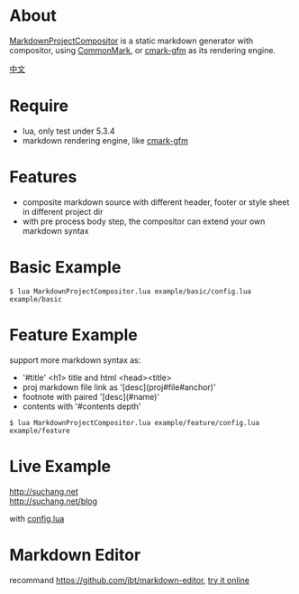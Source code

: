 
# About

[MarkdownProjectCompositor](https://github.com/lalawue/MarkdownProjectCompositor) is a static markdown generator with compositor, using [CommonMark](https://github.com/commonmark/cmark), or [cmark-gfm](https://github.com/github/cmark-gfm) as its rendering engine.

[中文](http://suchang.net/blog/2019-06.html#p1)

# Require

- lua, only test under 5.3.4
- markdown rendering engine, like [cmark-gfm](https://github.com/github/cmark-gfm)

# Features

- composite markdown source with different header, footer or style sheet in different project dir
- with pre process body step, the compositor can extend your own markdown syntax

# Basic Example

```
$ lua MarkdownProjectCompositor.lua example/basic/config.lua example/basic
```

# Feature Example

support more markdown syntax as:
- '\#title' \<h1> title and html \<head>\<title>
- proj markdown file link as '\[desc]\(proj\#file\#anchor)'
- footnote with paired '\[desc]\(\#name)'
- contents with '\#contents depth'

```
$ lua MarkdownProjectCompositor.lua example/feature/config.lua example/feature
```

# Live Example

<http://suchang.net>  
<http://suchang.net/blog>

with [config.lua](https://github.com/lalawue/homepage/blob/master/misc/config.lua)

# Markdown Editor

recommand <https://github.com/jbt/markdown-editor>, [try it online](jbt.github.io/markdown-editor)

